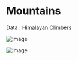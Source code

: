# Mountains

Data : [Himalayan Climbers](https://github.com/rfordatascience/tidytuesday/blob/master/data/2020/2020-09-22/readme.md)

![image](https://user-images.githubusercontent.com/31981663/164883161-b4d0f88f-ef34-47fe-b2d9-c8cf757850b2.png)

![image](https://user-images.githubusercontent.com/31981663/164883169-d26c716a-24c5-433b-96d7-769b92413102.png)

